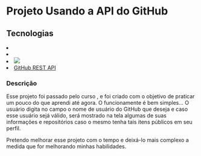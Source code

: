 <h1>Projeto Usando a API do GitHub</h1>

<h2>Tecnologias</h2>
<li><i class="devicon-html5-plain colored"></i></li>
    <li><i class="devicon-css3-plain colored"></i></li>
    <li><img src="https://cdn.jsdelivr.net/gh/devicons/devicon/icons/github/github-original.svg" /></li>
    <li><a href="https://docs.github.com/en/rest?apiVersion=2022-11-28">GitHub REST API <i class="devicon-github-original colored"></i></a></li>

<section class="description">
    <h3>Descrição</h3>
    <p>Esse projeto foi passado pelo curso <DevQuest>, e foi criado com o objetivo de praticar um pouco do que aprendi até agora. O funcionamente é bem simples... O usuário digita no campo o nome de usuário do GitHub que deseja e caso esse usuário sejá válido, será mostrado na tela algumas de suas informações e repositórios caso o mesmo tenha tais itens públicos em seu perfil.</p>
    <p>Pretendo melhorar esse projeto com o tempo e deixá-lo mais complexo a medida que for melhorando minhas habilidades.</p>
</section>

